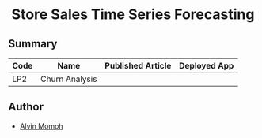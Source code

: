 # <center>Store Sales Time Series Forecasting</center>


## Summary
| Code      | Name        | Published Article |  Deployed App |
|-----------|-------------|:-------------:|------:|
| LP2 | Churn Analysis |        |          |


## Author
- [Alvin Momoh](https://github.com/DaitaMonk)

